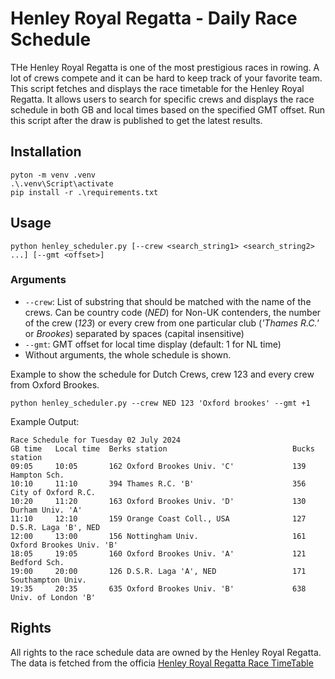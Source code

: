 # Henley Royal Regatta - Daily Race Schedule
THe Henley Royal Regatta is one of the most prestigious races in rowing. A lot of crews compete and it can be hard to keep track of your favorite team.
This script fetches and displays the race timetable for the Henley Royal Regatta. It allows users to search for specific crews and displays the race schedule in both GB and local times based on the specified GMT offset. Run this script after the draw is published to get the latest results.


## Installation
```
pyton -m venv .venv
.\.venv\Script\activate
pip install -r .\requirements.txt
```

## Usage 

```
python henley_scheduler.py [--crew <search_string1> <search_string2> ...] [--gmt <offset>]
```

### Arguments
- `--crew`: List of substring that should be matched with the name of the crews. Can be country code (_NED_) for Non-UK contenders, the number of the crew (_123_) or every crew from one particular club (_'Thames R.C.'_ or _Brookes_) separated by spaces (capital insensitive)
- `--gmt`: GMT offset for local time display (default: 1 for NL time)
- Without arguments, the whole schedule is shown.



Example to show the schedule for Dutch Crews, crew 123 and every crew from Oxford Brookes.
```
python henley_scheduler.py --crew NED 123 'Oxford brookes' --gmt +1
```


Example Output:
```
Race Schedule for Tuesday 02 July 2024
GB time   Local time  Berks station                            Bucks station
09:05     10:05       162 Oxford Brookes Univ. 'C'             139 Hampton Sch.
10:10     11:10       394 Thames R.C. 'B'                      356 City of Oxford R.C.
10:20     11:20       163 Oxford Brookes Univ. 'D'             130 Durham Univ. 'A'
11:10     12:10       159 Orange Coast Coll., USA              127 D.S.R. Laga 'B', NED
12:00     13:00       156 Nottingham Univ.                     161 Oxford Brookes Univ. 'B'
18:05     19:05       160 Oxford Brookes Univ. 'A'             121 Bedford Sch.
19:00     20:00       126 D.S.R. Laga 'A', NED                 171 Southampton Univ.
19:35     20:35       635 Oxford Brookes Univ. 'B'             638 Univ. of London 'B'
```



## Rights

All rights to the race schedule data are owned by the Henley Royal Regatta. The data is fetched from the officia [Henley Royal Regatta Race TimeTable](https://www.hrr.co.uk/2024-competition/race-timetable/)